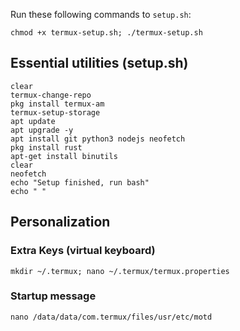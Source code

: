 Run these following commands to `setup.sh`:

```
chmod +x termux-setup.sh; ./termux-setup.sh
```
## Essential utilities (setup.sh)
```
clear
termux-change-repo
pkg install termux-am
termux-setup-storage
apt update
apt upgrade -y
apt install git python3 nodejs neofetch
pkg install rust
apt-get install binutils
clear
neofetch
echo "Setup finished, run bash"
echo " "
```

## Personalization
### Extra Keys (virtual keyboard)
```
mkdir ~/.termux; nano ~/.termux/termux.properties
```
### Startup message
```
nano /data/data/com.termux/files/usr/etc/motd
```
